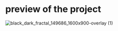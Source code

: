 # preview of the project


![black_dark_fractal_149686_1600x900-overlay (1)](https://user-images.githubusercontent.com/77120718/180050310-1965edb1-5b4d-4cb7-b7c8-413f169a78f4.jpeg)
